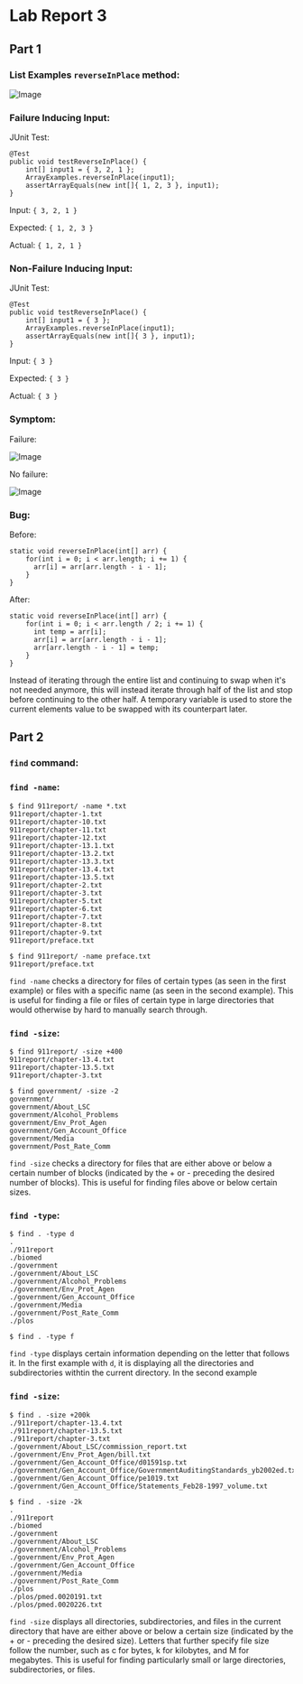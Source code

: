 # Lab Report 3

## Part 1

### **List Examples `reverseInPlace` method:**

![Image](../labreport3-images/reverseInPlace.png)

### Failure Inducing Input:

JUnit Test:
```
@Test 
public void testReverseInPlace() {
    int[] input1 = { 3, 2, 1 };
    ArrayExamples.reverseInPlace(input1);
    assertArrayEquals(new int[]{ 1, 2, 3 }, input1);
}
```
Input: `{ 3, 2, 1 }`

Expected:   `{ 1, 2, 3 }`

Actual:     `{ 1, 2, 1 }`

### Non-Failure Inducing Input:

JUnit Test:
```
@Test 
public void testReverseInPlace() {
    int[] input1 = { 3 };
    ArrayExamples.reverseInPlace(input1);
    assertArrayEquals(new int[]{ 3 }, input1);
}
```

Input: `{ 3 }`

Expected:   `{ 3 }`

Actual:     `{ 3 }`

### Symptom:

Failure:

![Image](../labreport3-images/failure.png)

No failure:

![Image](../labreport3-images/noFailure.png)

### Bug:

Before:

```
static void reverseInPlace(int[] arr) {
    for(int i = 0; i < arr.length; i += 1) {
      arr[i] = arr[arr.length - i - 1];
    }
}
```

After:

```
static void reverseInPlace(int[] arr) {
    for(int i = 0; i < arr.length / 2; i += 1) {
      int temp = arr[i];
      arr[i] = arr[arr.length - i - 1];
      arr[arr.length - i - 1] = temp;
    }
}
```

Instead of iterating through the entire list and continuing to swap when it's not needed anymore, this will instead iterate through half of the list and stop before continuing to the other half. A temporary variable is used to store the current elements value to be swapped with its counterpart later.

## Part 2

### `find` command:

### `find -name`:

```
$ find 911report/ -name *.txt  
911report/chapter-1.txt  
911report/chapter-10.txt  
911report/chapter-11.txt  
911report/chapter-12.txt  
911report/chapter-13.1.txt  
911report/chapter-13.2.txt  
911report/chapter-13.3.txt  
911report/chapter-13.4.txt  
911report/chapter-13.5.txt  
911report/chapter-2.txt  
911report/chapter-3.txt  
911report/chapter-5.txt  
911report/chapter-6.txt  
911report/chapter-7.txt  
911report/chapter-8.txt  
911report/chapter-9.txt  
911report/preface.txt  
```

```
$ find 911report/ -name preface.txt  
911report/preface.txt  
```

`find -name` checks a directory for files of certain types (as seen in the first example) or files with a specific name (as seen in the second example). This is useful for finding a file or files of certain type in large directories that would otherwise by hard to manually search through.

### `find -size`:

```
$ find 911report/ -size +400   
911report/chapter-13.4.txt  
911report/chapter-13.5.txt  
911report/chapter-3.txt  
```

```
$ find government/ -size -2  
government/  
government/About_LSC  
government/Alcohol_Problems  
government/Env_Prot_Agen  
government/Gen_Account_Office  
government/Media  
government/Post_Rate_Comm  
```

`find -size` checks a directory for files that are either above or below a certain number of blocks (indicated by the + or - preceding the desired number of blocks). This is useful for finding files above or below certain sizes.

### `find -type`:

```
$ find . -type d  
.  
./911report  
./biomed  
./government  
./government/About_LSC  
./government/Alcohol_Problems  
./government/Env_Prot_Agen  
./government/Gen_Account_Office  
./government/Media  
./government/Post_Rate_Comm  
./plos  
```

```
$ find . -type f

```
`find -type` displays certain information depending on the letter that follows it. In the first example with `d`, it is displaying all the directories and subdirectories withtin the current directory. In the second example

### `find -size`:

```
$ find . -size +200k  
./911report/chapter-13.4.txt  
./911report/chapter-13.5.txt  
./911report/chapter-3.txt  
./government/About_LSC/commission_report.txt  
./government/Env_Prot_Agen/bill.txt  
./government/Gen_Account_Office/d01591sp.txt  
./government/Gen_Account_Office/GovernmentAuditingStandards_yb2002ed.txt  
./government/Gen_Account_Office/pe1019.txt  
./government/Gen_Account_Office/Statements_Feb28-1997_volume.txt  
```

```
$ find . -size -2k  
.  
./911report  
./biomed  
./government  
./government/About_LSC  
./government/Alcohol_Problems  
./government/Env_Prot_Agen  
./government/Gen_Account_Office  
./government/Media  
./government/Post_Rate_Comm  
./plos  
./plos/pmed.0020191.txt  
./plos/pmed.0020226.txt  
```

`find -size` displays all directories, subdirectories, and files in the current directory that have are either above or below a certain size (indicated by the + or - preceding the desired size). Letters that further specify file size follow the number, such as c for bytes, k for kilobytes, and M for megabytes. This is useful for finding particularly small or large directories, subdirectories, or files.
